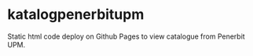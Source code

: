 # katalogpenerbitupm

Static html code deploy on Github Pages to view catalogue from Penerbit UPM. 
